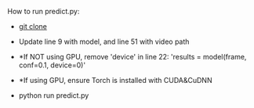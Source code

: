 How to run predict.py:
- [git clone](https://github.com/Yaandle/ultralyticscode.git)
  
- Update line 9 with model, and line 51 with video path
 
- *If NOT using GPU, remove 'device' in line 22: 'results = model(frame, conf=0.1, device=0)'
- *If using GPU, ensure Torch is installed with CUDA&CuDNN
 
- python run predict.py
